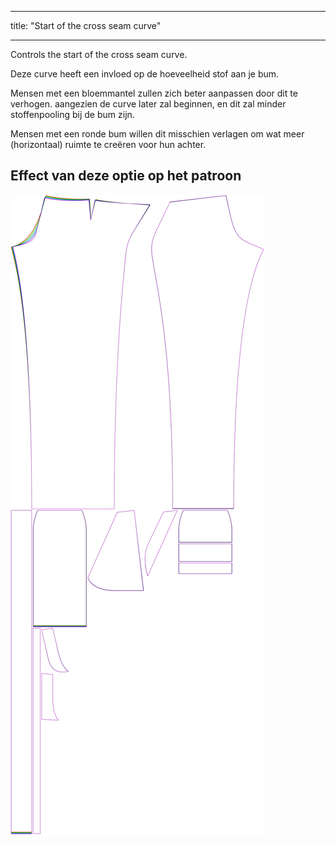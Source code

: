 - - -
title: "Start of the cross seam curve"
- - -

Controls the start of the cross seam curve.

<Note>

Deze curve heeft een invloed op de hoeveelheid stof aan je bum.

Mensen met een bloemmantel zullen zich beter aanpassen door dit te verhogen. aangezien de curve later zal beginnen,
en dit zal minder stoffenpooling bij de bum zijn.

Mensen met een ronde bum willen dit misschien verlagen om wat meer (horizontaal) ruimte te creëren voor hun achter.

</Note>

## Effect van deze optie op het patroon

![This image shows the effect of this option by superimposing several variants that have a different value for this option](charlie_crossseamcurvestart_sample.svg "Effect of this option on the pattern")
